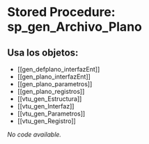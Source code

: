 # Stored Procedure: sp_gen_Archivo_Plano

## Usa los objetos:
- [[gen_defplano_interfazEnt]]
- [[gen_plano_interfazEnt]]
- [[gen_plano_parametros]]
- [[gen_plano_registros]]
- [[vtu_gen_Estructura]]
- [[vtu_gen_Interfaz]]
- [[vtu_gen_Parametros]]
- [[vtu_gen_Registro]]

*No code available.*
